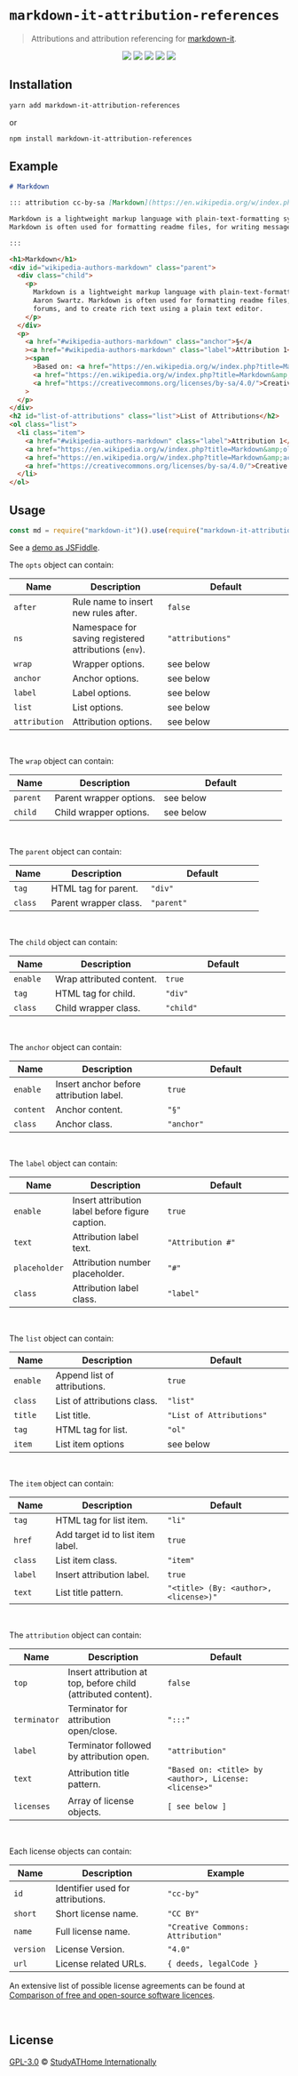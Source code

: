 # `markdown-it-attribution-references`

> Attributions and attribution referencing for [markdown-it](https://github.com/markdown-it/markdown-it).

<div>
  <p align="center">
    <img src="https://raw.githubusercontent.com/studyathome-internationally/markdown-it-plugins/master/packages/markdown-it-attribution-references/coverage/badge-branches.svg">
    <img src="https://raw.githubusercontent.com/studyathome-internationally/markdown-it-plugins/master/packages/markdown-it-attribution-references/coverage/badge-functions.svg">
    <img src="https://raw.githubusercontent.com/studyathome-internationally/markdown-it-plugins/master/packages/markdown-it-attribution-references/coverage/badge-lines.svg">
    <img src="https://raw.githubusercontent.com/studyathome-internationally/markdown-it-plugins/master/packages/markdown-it-attribution-references/coverage/badge-statements.svg">
    <a href="https://raw.githubusercontent.com/studyathome-internationally/markdown-it-plugins/master/packages/markdown-it-attribution-references/LICENSE" target="_blank">
      <img src="https://badgen.net/github/license/studyathome-internationally/markdown-it-plugins">
    </a>
  </p>
</div>

## Installation

```sh
yarn add markdown-it-attribution-references
```

or

```sh
npm install markdown-it-attribution-references
```

## Example

```md
# Markdown

::: attribution cc-by-sa [Markdown](https://en.wikipedia.org/w/index.php?title=Markdown&oldid=975764292) [Wikipedia Authors](https://en.wikipedia.org/w/index.php?title=Markdown&action=history)

Markdown is a lightweight markup language with plain-text-formatting syntax, created in 2004 by John Gruber with Aaron Swartz.
Markdown is often used for formatting readme files, for writing messages in online discussion forums, and to create rich text using a plain text editor.

:::
```

```html
<h1>Markdown</h1>
<div id="wikipedia-authors-markdown" class="parent">
  <div class="child">
    <p>
      Markdown is a lightweight markup language with plain-text-formatting syntax, created in 2004 by John Gruber with
      Aaron Swartz. Markdown is often used for formatting readme files, for writing messages in online discussion
      forums, and to create rich text using a plain text editor.
    </p>
  </div>
  <p>
    <a href="#wikipedia-authors-markdown" class="anchor">§</a
    ><a href="#wikipedia-authors-markdown" class="label">Attribution 1</a
    ><span
      >Based on: <a href="https://en.wikipedia.org/w/index.php?title=Markdown&amp;oldid=975764292">Markdown</a> by
      <a href="https://en.wikipedia.org/w/index.php?title=Markdown&amp;action=history">Wikipedia Authors</a>, License:
      <a href="https://creativecommons.org/licenses/by-sa/4.0/">Creative Commons: Attribution-ShareAlike 4.0</a></span
    >
  </p>
</div>
<h2 id="list-of-attributions" class="list">List of Attributions</h2>
<ol class="list">
  <li class="item">
    <a href="#wikipedia-authors-markdown" class="label">Attribution 1</a>:
    <a href="https://en.wikipedia.org/w/index.php?title=Markdown&amp;oldid=975764292">Markdown</a> (By:
    <a href="https://en.wikipedia.org/w/index.php?title=Markdown&amp;action=history">Wikipedia Authors</a>,
    <a href="https://creativecommons.org/licenses/by-sa/4.0/">Creative Commons: Attribution-ShareAlike 4.0</a>
  </li>
</ol>
```

## Usage

```js
const md = require("markdown-it")().use(require("markdown-it-attribution-references"), opts);
```

See a [demo as JSFiddle](https://jsfiddle.net/rq25Lgun/).

<style>
table { width: 100%;} td:first-child {width: 15%;} td:last-child {width: 45%;}
</style>

The `opts` object can contain:

| Name          | Description                                           | Default          |
| ------------- | ----------------------------------------------------- | ---------------- |
| `after`       | Rule name to insert new rules after.                  | `false`          |
| `ns`          | Namespace for saving registered attributions (`env`). | `"attributions"` |
| `wrap`        | Wrapper options.                                      | see below        |
| `anchor`      | Anchor options.                                       | see below        |
| `label`       | Label options.                                        | see below        |
| `list`        | List options.                                         | see below        |
| `attribution` | Attribution options.                                  | see below        |

<br/>

The `wrap` object can contain:

| Name     | Description             | Default   |
| -------- | ----------------------- | --------- |
| `parent` | Parent wrapper options. | see below |
| `child`  | Child wrapper options.  | see below |

<br/>

The `parent` object can contain:

| Name    | Description           | Default    |
| ------- | --------------------- | ---------- |
| `tag`   | HTML tag for parent.  | `"div"`    |
| `class` | Parent wrapper class. | `"parent"` |

<br/>

The `child` object can contain:

| Name     | Description              | Default   |
| -------- | ------------------------ | --------- |
| `enable` | Wrap attributed content. | `true`    |
| `tag`    | HTML tag for child.      | `"div"`   |
| `class`  | Child wrapper class.     | `"child"` |

<br/>

The `anchor` object can contain:

| Name      | Description                             | Default    |
| --------- | --------------------------------------- | ---------- |
| `enable`  | Insert anchor before attribution label. | `true`     |
| `content` | Anchor content.                         | `"§"`      |
| `class`   | Anchor class.                           | `"anchor"` |

<br/>

The `label` object can contain:

| Name          | Description                                     | Default           |
| ------------- | ----------------------------------------------- | ----------------- |
| `enable`      | Insert attribution label before figure caption. | `true`            |
| `text`        | Attribution label text.                         | `"Attribution #"` |
| `placeholder` | Attribution number placeholder.                 | `"#"`             |
| `class`       | Attribution label class.                        | `"label"`         |

<br/>

The `list` object can contain:

| Name     | Description                  | Default                  |
| -------- | ---------------------------- | ------------------------ |
| `enable` | Append list of attributions. | `true`                   |
| `class`  | List of attributions class.  | `"list"`                 |
| `title`  | List title.                  | `"List of Attributions"` |
| `tag`    | HTML tag for list.           | `"ol"`                   |
| `item`   | List item options            | see below                |

<br/>

The `item` object can contain:

| Name    | Description                       | Default                               |
| ------- | --------------------------------- | ------------------------------------- |
| `tag`   | HTML tag for list item.           | `"li"`                                |
| `href`  | Add target id to list item label. | `true`                                |
| `class` | List item class.                  | `"item"`                              |
| `label` | Insert attribution label.         | `true`                                |
| `text`  | List title pattern.               | `"<title> (By: <author>, <license>)"` |

<br/>

The `attribution` object can contain:

| Name         | Description                                                   | Default                                               |
| ------------ | ------------------------------------------------------------- | ----------------------------------------------------- |
| `top`        | Insert attribution at top, before child (attributed content). | `false`                                               |
| `terminator` | Terminator for attribution open/close.                        | `":::"`                                               |
| `label`      | Terminator followed by attribution open.                      | `"attribution"`                                       |
| `text`       | Attribution title pattern.                                    | `"Based on: <title> by <author>, License: <license>"` |
| `licenses`   | Array of license objects.                                     | `[ see below ]`                                       |

<br/>

Each license objects can contain:

| Name      | Description                       | Example                           |
| --------- | --------------------------------- | --------------------------------- |
| `id`      | Identifier used for attributions. | `"cc-by"`                         |
| `short`   | Short license name.               | `"CC BY"`                         |
| `name`    | Full license name.                | `"Creative Commons: Attribution"` |
| `version` | License Version.                  | `"4.0"`                           |
| `url`     | License related URLs.             | `{ deeds, legalCode }`            |

An extensive list of possible license agreements can be found at [Comparison of free and open-source software licences](https://en.wikipedia.org/wiki/Comparison_of_free_and_open-source_software_licences).

<br />

## License

[GPL-3.0](https://github.com/studyathome-internationally/vuepress-plugins/blob/master/LICENSE) &copy; [StudyATHome Internationally](https://github.com/studyathome-internationally/)
